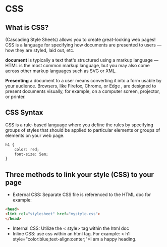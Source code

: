 # CSS

## What is CSS?
(Cascading Style Sheets) allows you to create great-looking web pages! CSS is a language for specifying how documents are presented to users — how they are styled, laid out, etc.

**document** is typically a text that's structured using a markup language — HTML is the most common markup language, but you may also come across other markup languages such as SVG or XML.

**Presenting** a document to a user means converting it into a form usable by your audience. Browsers, like Firefox, Chrome, or Edge , are designed to present documents visually, for example, on a computer screen, projector, or printer.

## CSS Syntax
CSS is a rule-based language where you define the rules by specifying groups of styles that should be applied to particular elements or groups of elements on your web page. 
```markdown
h1 {
    color: red;
    font-size: 5em;
}
```
## Three methods to link your style (CSS) to your page
- External CSS: Separate CSS file is referenced to the HTML doc 
for example: 
```markdown
<head>
<link rel="stylesheet" href="mystyle.css">
</head>
```
- Internal CSS: Utilize the < style> </style > tag within the html doc
- Inline CSS: use css within an html tag. 
For example: < h1 style="color:blue;text-align:center;">I am a happy heading.</h1 >
